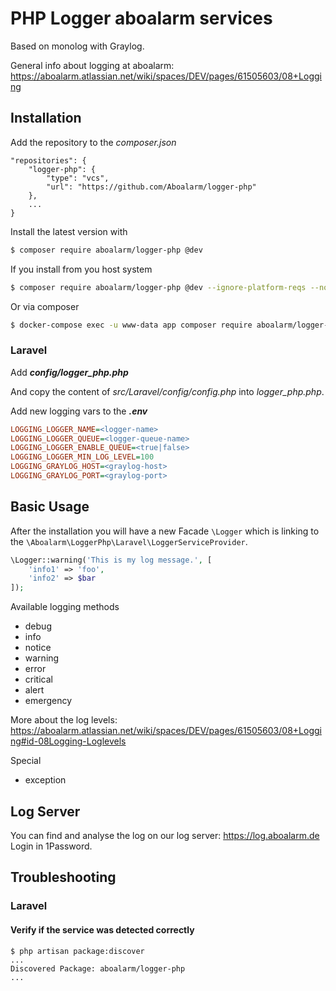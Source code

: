 # PHP Logger aboalarm services


Based on monolog with Graylog.

General info about logging at aboalarm: https://aboalarm.atlassian.net/wiki/spaces/DEV/pages/61505603/08+Logging

## Installation

Add the repository to the _composer.json_

```
"repositories": {
    "logger-php": {
        "type": "vcs",
        "url": "https://github.com/Aboalarm/logger-php"
    },
    ...
}
```

Install the latest version with

```bash
$ composer require aboalarm/logger-php @dev
```

If you install from you host system

```bash
$ composer require aboalarm/logger-php @dev --ignore-platform-reqs --no-scripts
```

Or via composer

```bash
$ docker-compose exec -u www-data app composer require aboalarm/logger-php @dev
```

### Laravel

Add **_config/logger_php.php_**

And copy the content of _src/Laravel/config/config.php_ into _logger_php.php_.

Add new logging vars to the _**.env**_

```ini
LOGGING_LOGGER_NAME=<logger-name>
LOGGING_LOGGER_QUEUE=<logger-queue-name>
LOGGING_LOGGER_ENABLE_QUEUE=<true|false>
LOGGING_LOGGER_MIN_LOG_LEVEL=100
LOGGING_GRAYLOG_HOST=<graylog-host>
LOGGING_GRAYLOG_PORT=<graylog-port>

```

## Basic Usage

After the installation you will have a new Facade `\Logger` which is linking 
to the `\Aboalarm\LoggerPhp\Laravel\LoggerServiceProvider`.


```php
\Logger::warning('This is my log message.', [
    'info1' => 'foo',
    'info2' => $bar
]);
```

Available logging methods

- debug
- info
- notice
- warning
- error
- critical
- alert
- emergency

More about the log levels: https://aboalarm.atlassian.net/wiki/spaces/DEV/pages/61505603/08+Logging#id-08Logging-Loglevels

Special

- exception

## Log Server

You can find and analyse the log on our log server: https://log.aboalarm.de
Login in 1Password.

## Troubleshooting

### Laravel

#### Verify if the service was detected correctly

    $ php artisan package:discover
    ...
    Discovered Package: aboalarm/logger-php
    ...
   
